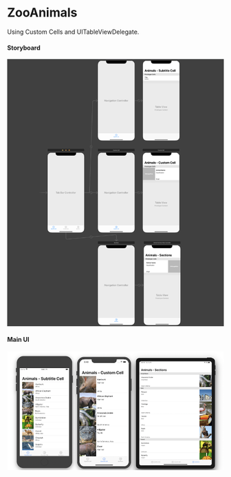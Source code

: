 # ZooAnimals

Using Custom Cells and UITableViewDelegate.

#### Storyboard 
![storyboard](Assets/zoo-animals-storyboard.png)

#### Main UI 
![main ui](Assets/custom-cells-zoo-animals.png)
